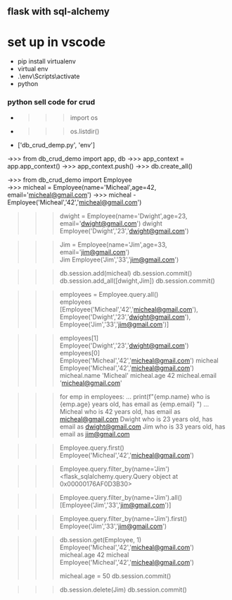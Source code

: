 ## flask with sql-alchemy

# set up in vscode

- pip install virtualenv
- virtual env
- .\env\Scripts\activate
- python


### python sell code for crud 

- >>> import os
- >>> os.listdir()
- ['db_crud_demp.py', 'env']


->>> from db_crud_demo import app, db 
->>> app_context = app.app_context()
->>> app_context.push()
->>> db.create_all()
 
->>> from db_crud_demo import Employee  
->>> micheal = Employee(name='Micheal',age=42, email='micheal@gmail.com')
->>> micheal
-Employee('Micheal','42','micheal@gmail.com')

>>> dwight = Employee(name='Dwight',age=23, email='dwight@gmail.com') 
>>> dwight
Employee('Dwight','23','dwight@gmail.com')


>>> Jim = Employee(name='Jim',age=33, email='jim@gmail.com')          
>>> Jim
Employee('Jim','33','jim@gmail.com')

 
>>> db.session.add(micheal) 
>>> db.session.commit()
>>> db.session.add_all([dwight,Jim]) 
>>> db.session.commit()


>>> employees = Employee.query.all()    
>>> employees
[Employee('Micheal','42','micheal@gmail.com'), Employee('Dwight','23','dwight@gmail.com'), Employee('Jim','33','jim@gmail.com')]

>>> employees[1] 
Employee('Dwight','23','dwight@gmail.com')
>>> employees[0] 
Employee('Micheal','42','micheal@gmail.com')
>>> micheal
Employee('Micheal','42','micheal@gmail.com')
>>> micheal.name
'Micheal'
>>> micheal.age
42
>>> micheal.email
'micheal@gmail.com'


>>> for emp in employees:
...     print(f"{emp.name} who is {emp.age} years old, has email as {emp.email} ")
...
Micheal who is 42 years old, has email as micheal@gmail.com
Dwight who is 23 years old, has email as dwight@gmail.com
Jim who is 33 years old, has email as jim@gmail.com


>>> Employee.query.first()
Employee('Micheal','42','micheal@gmail.com')

>>> Employee.query.filter_by(name='Jim') 
<flask_sqlalchemy.query.Query object at 0x00000176AF0D3B30>

>>> Employee.query.filter_by(name='Jim').all()
[Employee('Jim','33','jim@gmail.com')]

>>> Employee.query.filter_by(name='Jim').first()
Employee('Jim','33','jim@gmail.com')

>>> db.session.get(Employee, 1) 
Employee('Micheal','42','micheal@gmail.com')
>>> micheal.age
42
>>> micheal
Employee('Micheal','42','micheal@gmail.com')
>>>
>>> 
>>> micheal.age = 50
>>> db.session.commit()


>>> db.session.delete(Jim)
>>> db.session.commit()
